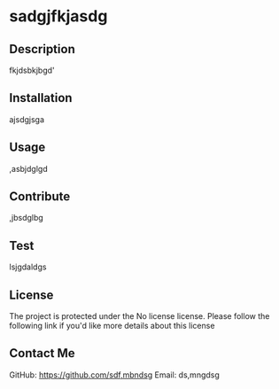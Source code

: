 # sadgjfkjasdg
  
  

  ## Description
  fkjdsbkjbgd'

  ## Installation
  ajsdgjsga

  ## Usage
  ,asbjdglgd

  ## Contribute
  ,jbsdglbg

  ## Test
  lsjgdaldgs

  ## License
  The project is protected under the No license license. Please follow the following link if you'd like more details about this license 

  ## Contact Me
  GitHub: https://github.com/sdf,mbndsg
  Email: ds,mngdsg

